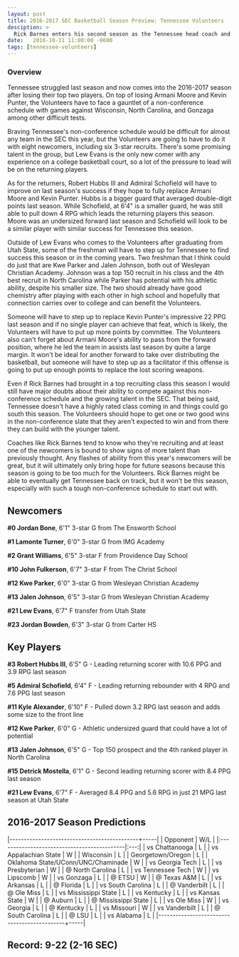 ```yaml
---
layout: post
title: 2016-2017 SEC Basketball Season Preview: Tennessee Volunteers
desciption: >
  Rick Barnes enters his second season as the Tennessee head coach and has quite a challenge with a brutal non-conference schedule and untested newcomers.
date:   2016-10-11 11:00:00 -0600
tags: [tennessee-volunteers]
---
```

### Overview
Tennessee struggled last season and now comes into the 2016-2017 season after losing their top two players. On top of losing Armani Moore and Kevin Punter, the Volunteers have to face a gauntlet of a non-conference schedule with games against Wisconsin, North Carolina, and Gonzaga among other difficult tests.

Braving Tennessee's non-conference schedule would be difficult for almost any team in the SEC this year, but the Volunteers are going to have to do it with eight newcomers, including six 3-star recruits. There's some promising talent in the group, but Lew Evans is the only new comer with any experience on a college basketball court, so a lot of the pressure to lead will be on the returning players.

As for the returners, Robert Hubbs III and Admiral Schofield will have to improve on last season's success if they hope to fully replace Armani Moore and Kevin Punter. Hubbs is a bigger guard that averaged double-digit points last season. While Schofield, at 6'4" is a smaller guard, he was still able to pull down 4 RPG which leads the returning players this season. Moore was an undersized forward last season and Schofield will look to be a similar player with similar success for Tennessee this season.

Outside of Lew Evans who comes to the Volunteers after graduating from Utah State, some of the freshman will have to step up for Tennessee to find success this season or in the coming years. Two freshman that I think could do just that are Kwe Parker and Jalen Johnson, both out of Wesleyan Christian Academy. Johnson was a top 150 recruit in his class and the 4th best recruit in North Carolina while Parker has potential with his athletic ability, despite his smaller size. The two should already have good chemistry after playing with each other in high school and hopefully that connection carries over to college and can benefit the Volunteers.

Someone will have to step up to replace Kevin Punter's impressive 22 PPG last season and if no single player can achieve that feat, which is likely, the Volunteers will have to put up more points by committee. The Volunteers also can't forget about Armani Moore's ability to pass from the forward position, where he led the team in assists last season by quite a large margin. It won't be ideal for another forward to take over distributing the basketball, but someone will have to step up as a facilitator if this offense is going to put up enough points to replace the lost scoring weapons.

Even if Rick Barnes had brought in a top recruiting class this season I would still have major doubts about their ability to compete against this non-conference schedule and the growing talent in the SEC. That being said, Tennessee doesn't have a highly rated class coming in and things could go south this season. The Volunteers should hope to get one or two good wins in the non-conference slate that they aren't expected to win and from there they can build with the younger talent.

Coaches like Rick Barnes tend to know who they're recruiting and at least one of the newcomers is bound to show signs of more talent than previously thought. Any flashes of ability from this year's newcomers will be great, but it will ultimately only bring hope for future seasons because this season is going to be too much for the Volunteers. Rick Barnes might be able to eventually get Tennessee back on track, but it won't be this season, especially with such a tough non-conference schedule to start out with.


## Newcomers

**\#0 Jordan Bone**, 6'1" 3-star G from The Ensworth School

**\#1 Lamonte Turner**, 6'0" 3-star G from IMG Academy

**\#2 Grant Williams**, 6'5" 3-star F from Providence Day School

**\#10 John Fulkerson**, 6'7" 3-star F from The Christ School

**\#12 Kwe Parker**, 6'0" 3-star G from Wesleyan Christian Academy

**\#13 Jalen Johnson**, 6'5" 3-star G from Wesleyan Christian Academy

**\#21 Lew Evans**, 6'7" F transfer from Utah State

**\#23 Jordan Bowden**, 6'3" 3-star G from Carter HS


## Key Players

**\#3 Robert Hubbs III**, 6'5" G - Leading returning scorer with 10.6 PPG and 3.9 RPG last season

**\#5 Admiral Schofield**, 6'4" F - Leading returning rebounder with 4 RPG and 7.6 PPG last season

**\#11 Kyle Alexander**, 6'10" F - Pulled down 3.2 RPG last season and adds some size to the front line

**\#12 Kwe Parker**, 6'0" G - Athletic undersized guard that could have a lot of potential

**\#13 Jalen Johnson**, 6'5" G - Top 150 prospect and the 4th ranked player in North Carolina

**\#15 Detrick Mostella**, 6'1" G - Second leading returning scorer with 8.4 PPG last season

**\#21 Lew Evans**, 6'7" F - Averaged 8.4 PPG and 5.6 RPG in just 21 MPG last season at Utah State


## 2016-2017 Season Predictions

|---------------------------------------------+-----|
| Opponent                                    | W/L |
|:--------------------------------------------|:---:|
| vs Chattanooga                              | L   |
| vs Appalachian State                        | W   |
| Wisconsin                                   | L   |
| Georgetown/Oregon                           | L   |
| Oklahoma State/UConn/UNC/Chaminade          | W   |
| vs Georgia Tech                             | L   |
| vs Presbyterian                             | W   |
| @ North Carolina                            | L   |
| vs Tennessee Tech                           | W   |
| vs Lipscomb                                 | W   |
| vs Gonzaga                                  | L   |
| @ ETSU                                      | W   |
| @ Texas A&M                                 | L   |
| vs Arkansas                                 | L   |
| @ Florida                                   | L   |
| vs South Carolina                           | L   |
| @ Vanderbilt                                | L   |
| @ Ole Miss                                  | L   |
| vs Mississippi State                        | L   |
| vs Kentucky                                 | L   |
| vs Kansas State                             | W   |
| @ Auburn                                    | L   |
| @ Mississippi State                         | L   |
| vs Ole Miss                                 | W   |
| vs Georgia                                  | L   |
| @ Kentucky                                  | L   |
| vs Missouri                                 | W   |
| vs Vanderbilt                               | L   |
| @ South Carolina                            | L   |
| @ LSU                                       | L   |
| vs Alabama                                  | L   |
|---------------------------------------------+-----|

## Record: 9-22 (2-16 SEC)
